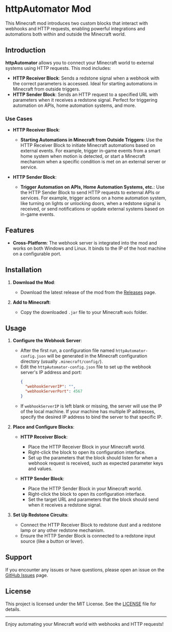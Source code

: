 # httpAutomator Mod

This Minecraft mod introduces two custom blocks that interact with webhooks and HTTP requests, enabling powerful integrations and automations both within and outside the Minecraft world.

## Introduction

**httpAutomator** allows you to connect your Minecraft world to external systems using HTTP requests. This mod includes:

- **HTTP Receiver Block**: Sends a redstone signal when a webhook with the correct parameters is accessed. Ideal for starting automations in Minecraft from outside triggers.
- **HTTP Sender Block**: Sends an HTTP request to a specified URL with parameters when it receives a redstone signal. Perfect for triggering automation on APIs, home automation systems, and more.

### Use Cases

- **HTTP Receiver Block**: 
  - **Starting Automations in Minecraft from Outside Triggers**: Use the HTTP Receiver Block to initiate Minecraft automations based on external events. For example, trigger in-game events from a smart home system when motion is detected, or start a Minecraft mechanism when a specific condition is met on an external server or service.
  
- **HTTP Sender Block**: 
  - **Trigger Automation on APIs, Home Automation Systems, etc.**: Use the HTTP Sender Block to send HTTP requests to external APIs or services. For example, trigger actions on a home automation system, like turning on lights or unlocking doors, when a redstone signal is received, or send notifications or update external systems based on in-game events.

## Features

- **Cross-Platform**: The webhook server is integrated into the mod and works on both Windows and Linux. It binds to the IP of the host machine on a configurable port.

## Installation

1. **Download the Mod**:
   - Download the latest release of the mod from the [Releases](https://github.com/clapters/httpAutomator/releases) page.

2. **Add to Minecraft**:
   - Copy the downloaded `.jar` file to your Minecraft `mods` folder.

## Usage

1. **Configure the Webhook Server**:
   - After the first run, a configuration file named `httpAutomator-config.json` will be generated in the Minecraft configuration directory (usually `.minecraft/config/`).
   - Edit the `httpAutomator-config.json` file to set up the webhook server's IP address and port:
     ```json
     {
       "webhookServerIP": "",
       "webhookServerPort": 4567
     }
     ```
   - If `webhookServerIP` is left blank or missing, the server will use the IP of the local machine. If your machine has multiple IP addresses, specify the desired IP address to bind the server to that specific IP.

2. **Place and Configure Blocks**:
   - **HTTP Receiver Block**: 
     - Place the HTTP Receiver Block in your Minecraft world.
     - Right-click the block to open its configuration interface.
     - Set up the parameters that the block should listen for when a webhook request is received, such as expected parameter keys and values.

   - **HTTP Sender Block**:
     - Place the HTTP Sender Block in your Minecraft world.
     - Right-click the block to open its configuration interface.
     - Set the target URL and parameters that the block should send when it receives a redstone signal.

3. **Set Up Redstone Circuits**:
   - Connect the HTTP Receiver Block to redstone dust and a redstone lamp or any other redstone mechanism.
   - Ensure the HTTP Sender Block is connected to a redstone input source (like a button or lever).

## Support

If you encounter any issues or have questions, please open an issue on the [GitHub Issues](https://github.com/clapters/httpAutomator/issues) page.

## License

This project is licensed under the MIT License. See the [LICENSE](LICENSE) file for details.

---

Enjoy automating your Minecraft world with webhooks and HTTP requests!
